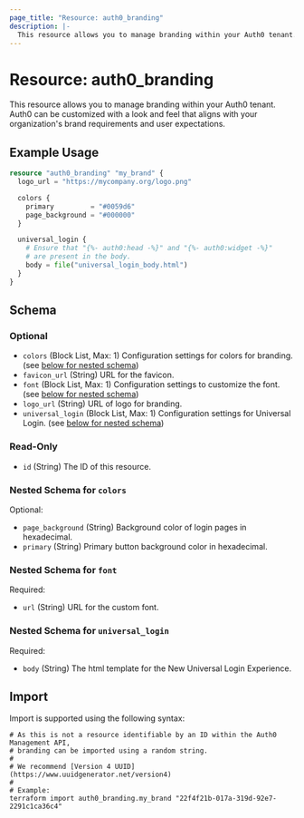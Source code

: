 ```yaml
---
page_title: "Resource: auth0_branding"
description: |-
  This resource allows you to manage branding within your Auth0 tenant. Auth0 can be customized with a look and feel that aligns with your organization's brand requirements and user expectations.
---
```


# Resource: auth0_branding

This resource allows you to manage branding within your Auth0 tenant. Auth0 can be customized with a look and feel that aligns with your organization's brand requirements and user expectations.

## Example Usage

```terraform
resource "auth0_branding" "my_brand" {
  logo_url = "https://mycompany.org/logo.png"

  colors {
    primary         = "#0059d6"
    page_background = "#000000"
  }

  universal_login {
    # Ensure that "{%- auth0:head -%}" and "{%- auth0:widget -%}"
    # are present in the body.
    body = file("universal_login_body.html")
  }
}
```

<!-- schema generated by tfplugindocs -->
## Schema

### Optional

- `colors` (Block List, Max: 1) Configuration settings for colors for branding. (see [below for nested schema](#nestedblock--colors))
- `favicon_url` (String) URL for the favicon.
- `font` (Block List, Max: 1) Configuration settings to customize the font. (see [below for nested schema](#nestedblock--font))
- `logo_url` (String) URL of logo for branding.
- `universal_login` (Block List, Max: 1) Configuration settings for Universal Login. (see [below for nested schema](#nestedblock--universal_login))

### Read-Only

- `id` (String) The ID of this resource.

<a id="nestedblock--colors"></a>
### Nested Schema for `colors`

Optional:

- `page_background` (String) Background color of login pages in hexadecimal.
- `primary` (String) Primary button background color in hexadecimal.


<a id="nestedblock--font"></a>
### Nested Schema for `font`

Required:

- `url` (String) URL for the custom font.


<a id="nestedblock--universal_login"></a>
### Nested Schema for `universal_login`

Required:

- `body` (String) The html template for the New Universal Login Experience.

## Import

Import is supported using the following syntax:

```shell
# As this is not a resource identifiable by an ID within the Auth0 Management API,
# branding can be imported using a random string.
#
# We recommend [Version 4 UUID](https://www.uuidgenerator.net/version4)
#
# Example:
terraform import auth0_branding.my_brand "22f4f21b-017a-319d-92e7-2291c1ca36c4"
```
